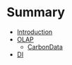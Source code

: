# Summary

* [Introduction](README.md)
* [OLAP](olap.md)
   * [CarbonData](carbondata.md)
* [DI](di.md)

